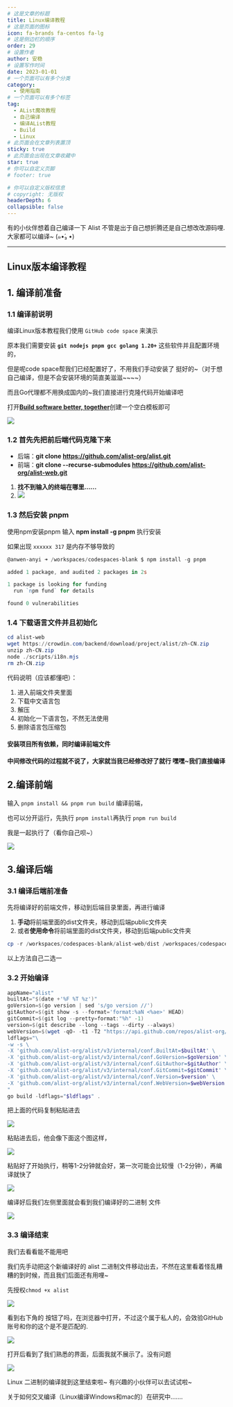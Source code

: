 ```yaml
---
# 这是文章的标题
title: Linux编译教程
# 这是页面的图标
icon: fa-brands fa-centos fa-lg
# 这是侧边栏的顺序
order: 29
# 设置作者
author: 安稳
# 设置写作时间
date: 2023-01-01
# 一个页面可以有多个分类
category:
  - 使用指南
# 一个页面可以有多个标签
tag:
  - AList魔改教程
  - 自己编译
  - 编译AList教程
  - Build
  - Linux
# 此页面会在文章列表置顶
sticky: true
# 此页面会出现在文章收藏中
star: true
# 你可以自定义页脚
# footer: true

# 你可以自定义版权信息
# copyright: 无版权
headerDepth: 6
collapsible: false
---
```


<!-- 你可以通过设置页面的 Frontmatter，在页面禁用功能与布局。 -->

<!-- more -->

有的小伙伴想着自己编译一下 Alist
不管是出于自己想折腾还是自己想改改源码哩.大家都可以编译~ (๑•́₃ •)

<BiliBili bvid="BV1GW4y1s742" />

-----

## Linux版本编译教程

## 1. 编译前准备

### 1.1 编译前说明

编译Linux版本教程我们使用 `GitHub code space` 来演示

原本我们需要安装 **`git nodejs pnpm gcc golang 1.20+`** 这些软件并且配置环境的，

但是呢code space帮我们已经配置好了，不用我们手动安装了 挺好的~（对于想自己编译，但是不会安装环境的简直美滋滋~~~~）

而且Go代理都不用换成国内的~我们直接进行克隆代码开始编译吧



打开[**Build software better, together**](https://github.com/codespaces/templates)创建一个空白模板即可

![](/img/build/build13.png)

### 1.2 首先先把前后端代码克隆下来

- 后端：**git clone https://github.com/alist-org/alist.git**
- 前端：**git clone --recurse-submodules https://github.com/alist-org/alist-web.git**



1. **找不到输入的终端在哪里......**
2. ![](/img/build/build14.png)

### 1.3 然后安装 pnpm

使用npm安装pnpm  输入 **npm install -g pnpm** 执行安装

如果出现  `xxxxxx 317` 是内存不够导致的

```powershell
@anwen-anyi ➜ /workspaces/codespaces-blank $ npm install -g pnpm

added 1 package, and audited 2 packages in 2s

1 package is looking for funding
  run `npm fund` for details

found 0 vulnerabilities
```

### 1.4 下载语言文件并且初始化

```powershell
cd alist-web 
wget https://crowdin.com/backend/download/project/alist/zh-CN.zip 
unzip zh-CN.zip 
node ./scripts/i18n.mjs
rm zh-CN.zip
```

代码说明（应该都懂吧）：

1. 进入前端文件夹里面
2. 下载中文语言包
3. 解压
4. 初始化一下语言包，不然无法使用
5. 删除语言包压缩包

#### 安装项目所有依赖，同时编译前端文件

**中间修改代码的过程就不说了，大家就当我已经修改好了就行 嘿嘿~我们直接编译**



## 2.编译前端

输入 `pnpm install && pnpm run build` 编译前端，

也可以分开运行，先执行 `pnpm install`再执行 `pnpm run build`

我是一起执行了（看你自己呗~）

![](/img/build/build15.png)

## 3.编译后端

### 3.1 编译后端前准备

先将编译好的前端文件，移动到后端目录里面，再进行编译

1. **手动**将前端里面的dist文件夹，移动到后端public文件夹
2. 或者**使用命令**将前端里面的dist文件夹，移动到后端public文件夹

```powershell
cp -r /workspaces/codespaces-blank/alist-web/dist /workspaces/codespaces-blank/alist/public/
```

以上方法自己二选一

### 3.2 开始编译

```powershell
appName="alist"
builtAt="$(date +'%F %T %z')"
goVersion=$(go version | sed 's/go version //')
gitAuthor=$(git show -s --format='format:%aN <%ae>' HEAD)
gitCommit=$(git log --pretty=format:"%h" -1)
version=$(git describe --long --tags --dirty --always)
webVersion=$(wget -qO- -t1 -T2 "https://api.github.com/repos/alist-org/alist-web/releases/latest" | grep "tag_name" | head -n 1 | awk -F ":" '{print $2}' | sed 's/\"//g;s/,//g;s/ //g')
ldflags="\
-w -s \
-X 'github.com/alist-org/alist/v3/internal/conf.BuiltAt=$builtAt' \
-X 'github.com/alist-org/alist/v3/internal/conf.GoVersion=$goVersion' \
-X 'github.com/alist-org/alist/v3/internal/conf.GitAuthor=$gitAuthor' \
-X 'github.com/alist-org/alist/v3/internal/conf.GitCommit=$gitCommit' \
-X 'github.com/alist-org/alist/v3/internal/conf.Version=$version' \
-X 'github.com/alist-org/alist/v3/internal/conf.WebVersion=$webVersion' \
"
go build -ldflags="$ldflags" .
```

把上面的代码复制粘贴进去

![](/img/build/build16.png)

粘贴进去后，他会像下面这个图这样，

![](/img/build/build17.png)

粘贴好了开始执行，稍等1-2分钟就会好，第一次可能会比较慢（1-2分钟），再编译就快了

![](/img/build/build18.png)

编译好后我们左侧里面就会看到我们编译好的二进制 文件

![](/img/build/build19.png)



### 3.3 编译结束

我们去看看能不能用吧

我们先手动把这个新编译好的 alist 二进制文件移动出去，不然在这里看着怪乱糟糟的到时候，而且我们后面还有用哩~

先授权`chmod +x alist`

![](/img/build/build20.png)

看到右下角的 按钮了吗，在浏览器中打开，不过这个属于私人的，会效验GitHub账号和你的这个是不是匹配的.

![](/img/build/build21.png)

打开后看到了我们熟悉的界面，后面我就不展示了。没有问题

![](/img/build/build22.png)

Linux 二进制的编译就到这里结束啦~ 有兴趣的小伙伴可以去试试啦~

关于如何交叉编译（Linux编译Windows和mac的）在研究中.......